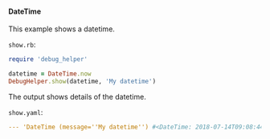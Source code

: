 #### DateTime

This example shows a datetime.

```show.rb```:
```ruby
require 'debug_helper'

datetime = DateTime.now
DebugHelper.show(datetime, 'My datetime')
```

The output shows details of the datetime.

```show.yaml```:
```yaml
--- 'DateTime (message=''My datetime'') #<DateTime: 2018-07-14T09:08:44-05:00 ((2458314j,50924s,462035000n),-18000s,2299161j)>'
```
